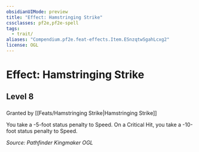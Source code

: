 ```yaml
---
obsidianUIMode: preview
title: "Effect: Hamstringing Strike"
cssclasses: pf2e,pf2e-spell
tags:
  - trait/
aliases: "Compendium.pf2e.feat-effects.Item.ESnzqtwSgahLcxg2"
license: OGL
---
```

# Effect: Hamstringing Strike
## Level 8
### 






Granted by [[Feats/Hamstringing Strike|Hamstringing Strike]]

You take a -5-foot status penalty to Speed. On a Critical Hit, you take a -10-foot status penalty to Speed.

*Source: Pathfinder Kingmaker*
*OGL*